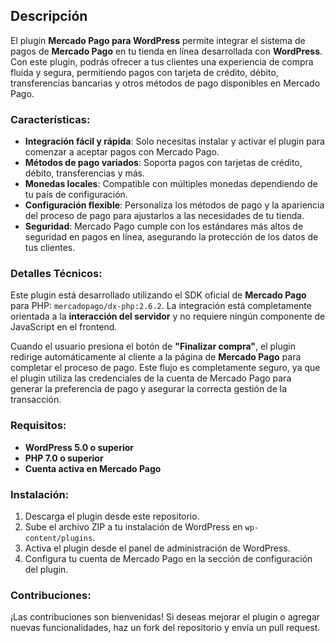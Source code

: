 ## Descripción

El plugin **Mercado Pago para WordPress** permite integrar el sistema de pagos de **Mercado Pago** en tu tienda en línea desarrollada con **WordPress**. Con este plugin, podrás ofrecer a tus clientes una experiencia de compra fluida y segura, permitiendo pagos con tarjeta de crédito, débito, transferencias bancarias y otros métodos de pago disponibles en Mercado Pago.

### Características:
- **Integración fácil y rápida**: Solo necesitas instalar y activar el plugin para comenzar a aceptar pagos con Mercado Pago.
- **Métodos de pago variados**: Soporta pagos con tarjetas de crédito, débito, transferencias y más.
- **Monedas locales**: Compatible con múltiples monedas dependiendo de tu país de configuración.
- **Configuración flexible**: Personaliza los métodos de pago y la apariencia del proceso de pago para ajustarlos a las necesidades de tu tienda.
- **Seguridad**: Mercado Pago cumple con los estándares más altos de seguridad en pagos en línea, asegurando la protección de los datos de tus clientes.

### Detalles Técnicos:
Este plugin está desarrollado utilizando el SDK oficial de **Mercado Pago** para PHP: `mercadopago/dx-php:2.6.2`. La integración está completamente orientada a la **interacción del servidor** y no requiere ningún componente de JavaScript en el frontend.

Cuando el usuario presiona el botón de **"Finalizar compra"**, el plugin redirige automáticamente al cliente a la página de **Mercado Pago** para completar el proceso de pago. Este flujo es completamente seguro, ya que el plugin utiliza las credenciales de la cuenta de Mercado Pago para generar la preferencia de pago y asegurar la correcta gestión de la transacción.

### Requisitos:
- **WordPress 5.0 o superior**
- **PHP 7.0 o superior**
- **Cuenta activa en Mercado Pago**

### Instalación:
1. Descarga el plugin desde este repositorio.
2. Sube el archivo ZIP a tu instalación de WordPress en `wp-content/plugins`.
3. Activa el plugin desde el panel de administración de WordPress.
4. Configura tu cuenta de Mercado Pago en la sección de configuración del plugin.

### Contribuciones:
¡Las contribuciones son bienvenidas! Si deseas mejorar el plugin o agregar nuevas funcionalidades, haz un fork del repositorio y envía un pull request.
